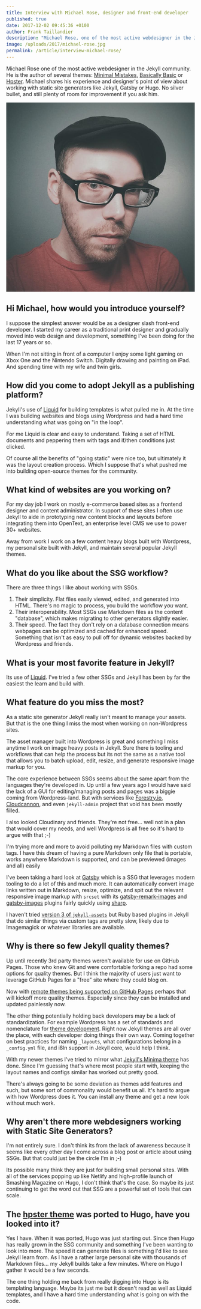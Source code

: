 ```yaml
---
title: Interview with Michael Rose, designer and front-end developer
published: true
date: 2017-12-02 09:45:36 +0100
author: Frank Taillandier
description: "Michael Rose, one of the most active webdesigner in the Jekyll community, shares his vision on static site generators."
image: /uploads/2017/michael-rose.jpg
permalink: /article/interview-michael-rose/
---
```


Michael Rose one of the most active webdesigner in the Jekyll community. He is
the author of several themes: [Minimal Mistakes](https://mmistakes.github.io/minimal-mistakes/), [Basically Basic](https://mmistakes.github.io/jekyll-theme-basically-basic/) or
[Hpster](https://mmistakes.github.io/hpstr-jekyll-theme/).
Michael shares his experience and designer's point of view about working with
static site generators like Jekyll, Gatsby or Hugo. No silver bullet, and still
plenty of room for improvement if you ask him.

![Michael Rose](/uploads/2017/michael-rose.jpg)

## Hi Michael, how would you introduce yourself?

I suppose the simplest answer would be as a designer slash front-end developer.
I started my career as a traditional print designer and gradually moved into web
design and development, something I've been doing for the last 17 years or so.

When I'm not sitting in front of a computer I enjoy some light gaming on Xbox
One and the Nintendo Switch. Digitally drawing and painting on iPad. And
spending time with my wife and twin girls.

## How did you come to adopt Jekyll as a publishing platform?

Jekyll's use of [Liquid](https://shopify.github.io/liquid/) for building templates is what pulled me in. At the time
I was building websites and blogs using Wordpress and had a hard time
understanding what was going on "in the loop".

For me Liquid is clear and easy to understand. Taking a set of HTML documents
and peppering them with tags and if/then conditions just clicked.

Of course all the benefits of "going static" were nice too, but ultimately it
was the layout creation process. Which I suppose that's what pushed me into
building open-source themes for the community.

## What kind of websites are you working on?

For my day job I work on mostly e-commerce based sites as a frontend designer
and content administrator. In support of these sites I often use Jekyll to aide
in prototyping new content blocks and layouts before integrating them into
OpenText, an enterprise level CMS we use to power 30+ websites.

Away from work I work on a few content heavy blogs built with Wordpress, my
personal site built with Jekyll, and maintain several popular Jekyll themes.

## What do you like about the SSG workflow?

There are three things I like about working with SSGs.

1. Their simplicity. Flat files easily viewed, edited, and generated into HTML. There's no magic to process, you build the workflow _you_ want.
2. Their interoperability. Most SSGs use Markdown files as the content "database", which makes migrating to other generators slightly easier.
3. Their speed. The fact they don't rely on a database connection means webpages can be optimized and cached for enhanced speed. Something that isn't as easy to pull off for dynamic websites backed by Wordpress and friends.

## What is your most favorite feature in Jekyll?

Its use of [Liquid](https://shopify.github.io/liquid/). I've tried a few other
SSGs and Jekyll has been by far the easiest the learn and build with.

## What feature do you miss the most?

As a static site generator Jekyll really isn't meant to manage your assets. But
that is the one thing I miss the most when working on non-Wordpress sites.

The asset manager built into Wordpress is great and something I miss anytime I
work on image heavy posts in Jekyll. Sure there is tooling and workflows that
can help the process but its not the same as a native tool that allows you to
batch upload, edit, resize, and generate responsive image markup for you.

The core experience between SSGs seems about the same apart from the languages
they're developed in. Up until a few years ago I would have said the lack of a
GUI for editing/managing posts and pages was a biggie coming from
Wordpress-land. But with services like [Forestry.io](https://forestry.io),
[Cloudcannon](https://cloudcannon.com), and even `jekyll-admin` project that
void has been mostly filled.

I also looked Cloudinary and friends. They're not free... well not in a plan
that would cover my needs, and well Wordpress is all free so it's hard to argue
with that ;-)

I'm trying more and more to avoid polluting my Markdown files with custom tags.
I have this dream of having a pure Markdown only file that is portable, works
anywhere Markdown is supported, and can be previewed (images and all) easily

I've been taking a hard look at [Gatsby](https://www.gatsbyjs.org/) which is a
SSG that leverages modern tooling to do a lot of this and much more. It can
automatically convert image links written out in Markdown, resize, optimize, and
spit out the relevant responsive image markup with `srcset` with its
[gatsby-remark-images](https://www.gatsbyjs.org/packages/gatsby-remark-images/)
and [gatsby-images](https://www.gatsbyjs.org/packages/gatsby-image/) plugins
fairly quickly using [sharp](https://github.com/lovell/sharp).

 I haven't tried [version 3 of
 `jekyll-assets`](https://envygeeks.io/2017/11/21/jekyll-assets-3-released) but
 Ruby based plugins in Jekyll that do similar things via custom tags are pretty
 slow, likely due to Imagemagick or whatever libraries are available.

## Why is there so few Jekyll quality themes?

Up until recently 3rd party themes weren't available for use on GitHub Pages.
Those who knew Git and were comfortable forking a repo had some options for quality
themes. But I think the majority of users just want to leverage GitHub Pages for
a "free" site where they could blog on.

Now with [remote themes being supported on GitHub
Pages](https://github.com/blog/2464-use-any-theme-with-github-pages) perhaps
that will kickoff more quality themes. Especially since they can be installed
and updated painlessly now.

The other thing potentially holding back developers may be a lack of
standardization. For example Wordpress has a set of standards and nomenclature
for [theme development](https://codex.wordpress.org/Theme_Development). Right
now Jekyll themes are all over the place, with each developer doing things their
own way. Coming together on best practices for naming `_layouts`, what
configurations belong in a `_config.yml` file, and i8ln support in Jekyll core,
would help I think.

With my newer themes I've tried to mirror what [Jekyll's Minima
theme](https://github.com/jekyll/minima) has done. Since I'm guessing that's
where most people start with, keeping the layout names and configs similar has
worked out pretty good.

There's always going to be some deviation as themes add features and such, but
some sort of commonality would benefit us all. It's hard to argue with how
Wordpress does it. You can install any theme and get a new look without much
work.

## Why aren't there more webdesigners working with Static Site Generators?

I'm not entirely sure. I don't think its from the lack of awareness because it
seems like every other day I come across a blog post or article about using
SSGs. But that could just be the circle I'm in ;-)

Its possible many think they are just for building small personal sites. With
all of the services popping up like Netlify and high-profile launch of Smashing
Magazine on Hugo, I don't think that's the case. So maybe its just continuing to
get the word out that SSG are a powerful set of tools that can scale.

## The [hpster theme](https://dldx.github.io/hpstr-hugo-theme/) was ported to Hugo, have you looked into it?

Yes I have. When it was ported, Hugo was just starting out. Since then Hugo has
really grown in the SSG community and something I've been wanting to look into
more. The speed it can generate files is something I'd like to see Jekyll learn
from. As I have a rather large personal site with thousands of Markdown files…
my Jekyll builds take a few minutes. Where on Hugo I gather it would be a few
seconds.

The one thing holding me back from really digging into Hugo is its templating
language. Maybe its just me but it doesn't read as well as Liquid templates, and
I have a hard time understanding what is going on with the code.
